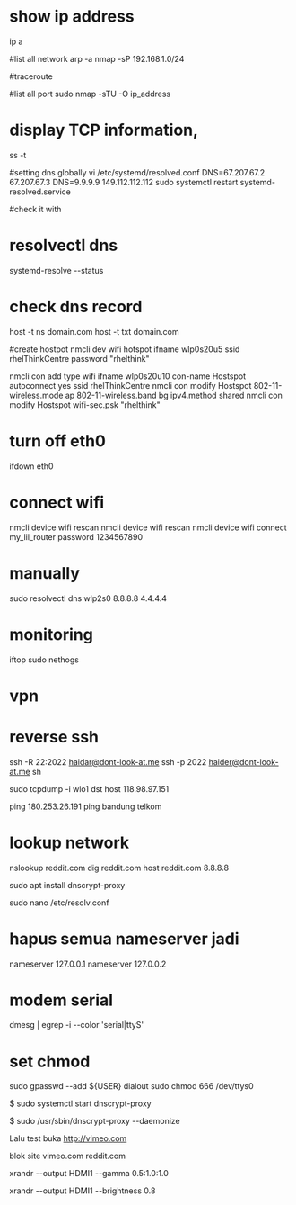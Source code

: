 # show ip address
ip a

#list all network
arp -a
nmap -sP 192.168.1.0/24

#traceroute

#list all port
sudo nmap -sTU -O ip_address

# display TCP information,
ss -t

#setting dns globally
vi /etc/systemd/resolved.conf
DNS=67.207.67.2 67.207.67.3
DNS=9.9.9.9 149.112.112.112
sudo systemctl restart systemd-resolved.service

#check it with
# resolvectl dns
systemd-resolve --status

# check dns record
host -t ns domain.com
host -t txt domain.com

#create hostpot 
nmcli dev wifi hotspot ifname wlp0s20u5 ssid rhelThinkCentre password "rhelthink"

nmcli con add type wifi ifname wlp0s20u10 con-name Hostspot autoconnect yes ssid rhelThinkCentre
nmcli con modify Hostspot 802-11-wireless.mode ap 802-11-wireless.band bg ipv4.method shared
nmcli con modify Hostspot wifi-sec.psk "rhelthink"

# turn off eth0
ifdown eth0

# connect wifi 
nmcli device wifi rescan
nmcli device wifi rescan
nmcli device wifi connect my_lil_router password 1234567890

# manually 
sudo resolvectl dns wlp2s0 8.8.8.8 4.4.4.4

# monitoring
iftop 
sudo nethogs

# vpn 

# reverse ssh
ssh -R 22:2022 haidar@dont-look-at.me
ssh -p 2022 haider@dont-look-at.me sh

sudo tcpdump -i wlo1 dst host 118.98.97.151

ping 180.253.26.191
ping bandung telkom

# lookup network
nslookup reddit.com
dig reddit.com
host reddit.com 8.8.8.8 

sudo apt install  dnscrypt-proxy

sudo nano /etc/resolv.conf

# hapus semua nameserver jadi
nameserver 127.0.0.1
nameserver 127.0.0.2

# modem serial
dmesg | egrep -i --color 'serial|ttyS'

# set chmod 
sudo gpasswd --add ${USER} dialout
sudo chmod 666 /dev/ttys0

$ sudo systemctl start dnscrypt-proxy

$ sudo /usr/sbin/dnscrypt-proxy --daemonize

Lalu test buka http://vimeo.com



blok site
vimeo.com
reddit.com


xrandr --output HDMI1 --gamma 0.5:1.0:1.0

xrandr --output HDMI1 --brightness 0.8
